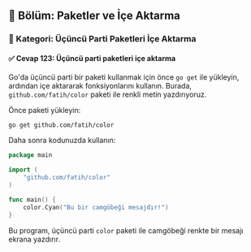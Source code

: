 ## 📘 Bölüm: Paketler ve İçe Aktarma  
### 🔹 Kategori: Üçüncü Parti Paketleri İçe Aktarma  
#### ✅ Cevap 123: Üçüncü parti paketleri içe aktarma

Go'da üçüncü parti bir paketi kullanmak için önce `go get` ile yükleyin, ardından içe aktararak fonksiyonlarını kullanın. Burada, `github.com/fatih/color` paketi ile renkli metin yazdırıyoruz.

Önce paketi yükleyin:

```sh
go get github.com/fatih/color
```

Daha sonra kodunuzda kullanın:

```go
package main

import (
    "github.com/fatih/color"
)

func main() {
    color.Cyan("Bu bir camgöbeği mesajdır!")
}
```

Bu program, üçüncü parti `color` paketi ile camgöbeği renkte bir mesajı ekrana yazdırır.
